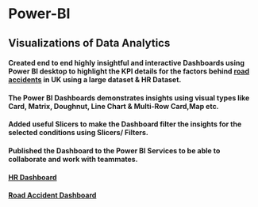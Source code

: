 # Power-BI
## Visualizations of Data Analytics
#### Created end to end highly insightful and interactive Dashboards using Power BI desktop to highlight the KPI details for the factors behind [road accidents](https://github.com/ShreevaniRao/Power-BI/blob/main/Road%20Accident/Power%20BI%20Dashboard%20-%20Accident%20Analysis.png) in UK using a large dataset & HR Dataset.
#### The Power BI Dashboards demonstrates insights using visual types like Card, Matrix, Doughnut, Line Chart & Multi-Row Card,Map etc.
#### Added useful Slicers to make the Dashboard filter the insights for the selected conditions using Slicers/ Filters.
#### Published the Dashboard to the Power BI Services to be able to collaborate and work with teammates.
#### [HR Dashboard](https://github.com/ShreevaniRao/Power-BI/blob/main/HR/HR%20Data%20Reporting.pdf)
#### [Road Accident Dashboard](https://github.com/ShreevaniRao/Power-BI/blob/main/Road%20Accident/Road%20Accident%20Analysis.pdf)

